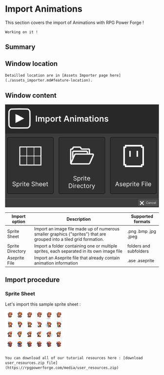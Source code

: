 # Import Animations

This section covers the import of Animations with RPG Power Forge !

```admonish warning title="🛠️"
Working on it !
```

## Summary

## Window location

```admonish example title="Window location"
Detailled location are in [Assets Importer page here](./assets_importer.md#feature-location).
```

## Window content
![import_animation_window.png](../../../../../../media/user_manual/assets_management/import_animation/import_animation_window.png)

Import option|Description|Supported formats
--------|--------|--------
Sprite Sheet|Import an image file made up of numerous smaller graphics ("sprites") that are grouped into a tiled grid formation.|.png .bmp .jpg .jpeg
Sprite Directory|Import a folder containing one or multiple sprites, each separated in its own image file|folders and subfolders
Aseprite File| Import an Aseprite file that already contain animation information|.ase .aseprite

## Import procedure

### Sprite Sheet

Let's import this sample sprite sheet :

![import_animation_spritesheet.png](../../../../../../media/user_resources/import_animation_spritesheet.png)

```admonish tip title="User manual resources (import_animation_spritesheet.png)"
You can download all of our tutorial resources here : [download user_resources.zip file](https://rpgpowerforge.com/media/user_resources.zip)
```